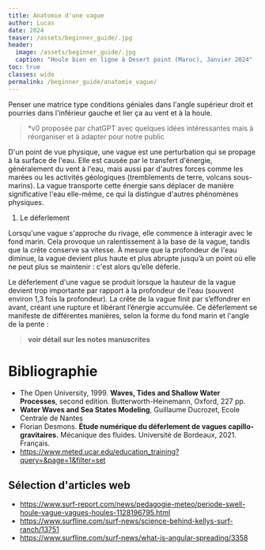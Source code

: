 ```yaml
---
title: Anatomie d'une vague
author: Lucas
date: 2024
teaser: /assets/beginner_guide/.jpg
header:
  image: /assets/beginner_guide/.jpg
  caption: "Houle bien en ligne à Desert point (Maroc), Janvier 2024"
toc: true
classes: wide
permalink: /beginner_guide/anatomie_vague/
---
```


Penser une matrice type conditions géniales dans l'angle supérieur droit et pourries dans l'inférieur gauche et lier ça au vent et à la houle. 

> *v0 proposée par chatGPT avec quelques idées intéressantes mais à réorganiser et à adapter pour notre public

D'un point de vue physique, une vague est une perturbation qui se propage à la surface de l'eau. Elle est causée par le transfert d'énergie, généralement du vent à l'eau, mais aussi par d'autres forces comme les marées ou les activités géologiques (tremblements de terre, volcans sous-marins). La vague transporte cette énergie sans déplacer de manière significative l'eau elle-même, ce qui la distingue d'autres phénomènes physiques. 


1. Le déferlement

Lorsqu'une vague s'approche du rivage, elle commence à interagir avec le fond marin. Cela provoque un ralentissement à la base de la vague, tandis que la crête conserve sa vitesse. À mesure que la profondeur de l'eau diminue, la vague devient plus haute et plus abrupte jusqu’à un point où elle ne peut plus se maintenir : c'est alors qu’elle déferle.

Le déferlement d'une vague se produit lorsque la hauteur de la vague devient trop importante par rapport à la profondeur de l'eau (souvent environ 1,3 fois la profondeur). La crête de la vague finit par s’effondrer en avant, créant une rupture et libérant l’énergie accumulée. Ce déferlement se manifeste de différentes manières, selon la forme du fond marin et l'angle de la pente :

> **voir détail sur les notes manuscrites**



# Bibliographie
- The Open University, 1999. **Waves, Tides and Shallow Water Processes**, second edition. Butterworth-Heinemann, Oxford, 227 pp.
- **Water Waves and Sea States Modeling**, Guillaume Ducrozet, Ecole Centrale de Nantes
- Florian Desmons. **Étude numérique du déferlement de vagues capillo-gravitaires.** Mécanique des fluides. Université de Bordeaux, 2021. Français.
- https://www.meted.ucar.edu/education_training?query=&page=1&filter=set

## Sélection d'articles web
- https://www.surf-report.com/news/pedagogie-meteo/periode-swell-houle-vague-vagues-houles-1128196795.html
- https://www.surfline.com/surf-news/science-behind-kellys-surf-ranch/13751
- https://www.surfline.com/surf-news/what-is-angular-spreading/3358